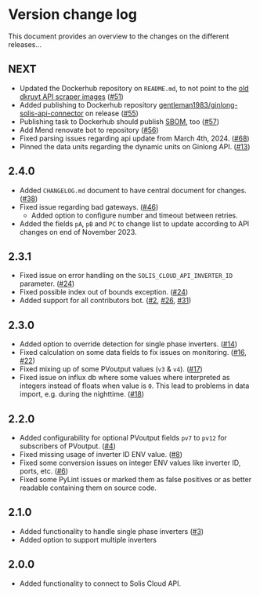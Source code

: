 # Version change log
This document provides an overview to the changes on the different releases...

## NEXT
* Updated the Dockerhub repository on `README.md`, to not point to the [old dkruyt API scraper images](https://hub.docker.com/repository/docker/dkruyt/ginlong-scraper) ([#51](https://github.com/Gentleman1983/ginlong_solis_api_connector/issues/51))
* Added publishing to Dockerhub repository [gentleman1983/ginlong-solis-api-connector](https://hub.docker.com/repository/docker/gentleman1983/ginlong-solis-api-connector) on release ([#55](https://github.com/Gentleman1983/ginlong_solis_api_connector/issues/55))
* Publishing task to Dockerhub should publish [SBOM](https://www.cisa.gov/sbom), too ([#57](https://github.com/Gentleman1983/ginlong_solis_api_connector/issues/57))
* Add Mend renovate bot to repository ([#56](https://github.com/Gentleman1983/ginlong_solis_api_connector/issues/56))
* Fixed parsing issues regarding api update from March 4th, 2024. ([#68](https://github.com/Gentleman1983/ginlong_solis_api_connector/issues/68))
* Pinned the data units regarding the dynamic units on Ginlong API. ([#13](https://github.com/Gentleman1983/ginlong_solis_api_connector/issues/13))

## 2.4.0
* Added `CHANGELOG.md` document to have central document for changes. ([#38](https://github.com/Gentleman1983/ginlong_solis_api_connector/issues/38))
* Fixed issue regarding bad gateways. ([#46](https://github.com/Gentleman1983/ginlong_solis_api_connector/issues/46))
  * Added option to configure number and timeout between retries.
* Added the fields `pA`, `pB` and `PC` to change list to update according to API changes on end of November 2023.

## 2.3.1
* Fixed issue on error handling on the `SOLIS_CLOUD_API_INVERTER_ID` parameter. ([#24](https://github.com/Gentleman1983/ginlong_solis_api_connector/issues/24))
* Fixed possible index out of bounds exception. ([#24](https://github.com/Gentleman1983/ginlong_solis_api_connector/issues/24))
* Added support for all contributors bot. ([#2](https://github.com/Gentleman1983/ginlong_solis_api_connector/issues/2), [#26](https://github.com/Gentleman1983/ginlong_solis_api_connector/issues/26), [#31](https://github.com/Gentleman1983/ginlong_solis_api_connector/issues/31))

## 2.3.0
* Added option to override detection for single phase inverters. ([#14](https://github.com/Gentleman1983/ginlong_solis_api_connector/issues/14))
* Fixed calculation on some data fields to fix issues on monitoring. ([#16](https://github.com/Gentleman1983/ginlong_solis_api_connector/issues/16), [#22](https://github.com/Gentleman1983/ginlong_solis_api_connector/issues/22))
* Fixed mixing up of some PVoutput values (`v3` & `v4`). ([#17](https://github.com/Gentleman1983/ginlong_solis_api_connector/issues/17))
* Fixed issue on influx db where some values where interpreted as integers instead of floats when value is `0`. This lead to problems in data import, e.g. during the nighttime. ([#18](https://github.com/Gentleman1983/ginlong_solis_api_connector/issues/18))

## 2.2.0
* Added configurability for optional PVoutput fields `pv7` to `pv12` for subscribers of PVoutput. ([#4](https://github.com/Gentleman1983/ginlong_solis_api_connector/issues/4))
* Fixed missing usage of inverter ID ENV value. ([#8](https://github.com/Gentleman1983/ginlong_solis_api_connector/issues/8))
* Fixed some conversion issues on integer ENV values like inverter ID, ports, etc. ([#6](https://github.com/Gentleman1983/ginlong_solis_api_connector/issues/6))
* Fixed some PyLint issues or marked them as false positives or as better readable containing them on source code.

## 2.1.0
* Added functionality to handle single phase inverters ([#3](https://github.com/Gentleman1983/ginlong_solis_api_connector/issues/3))
* Added option to support multiple inverters

## 2.0.0
* Added functionality to connect to Solis Cloud API.
